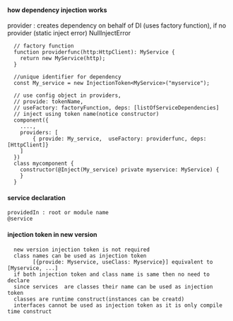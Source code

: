 #### how dependency injection works

provider : creates dependency on behalf of DI  (uses factory function), if no provider (static inject error) NullInjectError 
      
      // factory function
      function providerfunc(http:HttpClient): MyService {
      	return new MyService(http);
      }
      
      //unique identifier for dependency
      const My_service = new InjectionToken<MyService>("myservice");
      
      // use config object in providers, 
      // provide: tokenName, 
      // useFactory: factoryFunction, deps: [listOfServiceDependencies]
      // inject using token name(notice constructor)
      component({
        ....,
      	providers: [
      		{ provide: My_service,  useFactory: providerfunc, deps: [HttpClient]}
      	]
      })
      class mycomponent {
        constructor(@Inject(My_service) private myservice: MyService) {
        }
      }
      
#### service declaration

    providedIn : root or module name
    @service

#### injection token in new version

      new version injection token is not required
      class names can be used as injection token
            [{provide: Myservice, useClass: Myservice}] equivalent to [Myservice, ...]
      if both injection token and class name is same then no need to declare 
      since services  are classes their name can be used as injection token
      classes are runtime construct(instances can be creatd)
      interfaces cannot be used as injection token as it is only compile time construct
